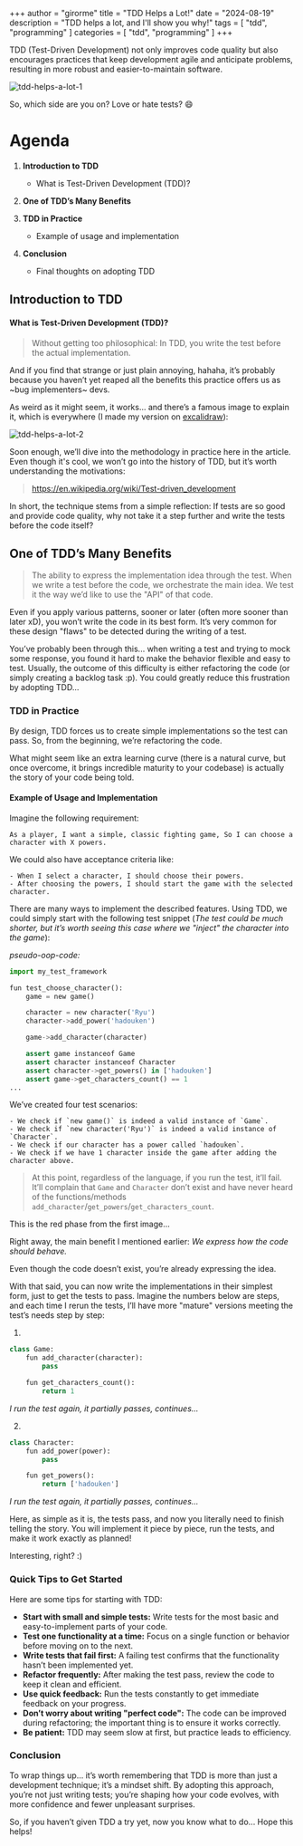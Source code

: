 +++
author = "girorme"
title = "TDD Helps a Lot!"
date = "2024-08-19"
description = "TDD helps a lot, and I'll show you why!"
tags = [
    "tdd",
    "programming"
]
categories = [
    "tdd",
    "programming"
]
+++

TDD (Test-Driven Development) not only improves code quality but also encourages practices that keep development agile and anticipate problems, resulting in more robust and easier-to-maintain software.

![tdd-helps-a-lot-1](/images/tdd-ajuda-muito-1.jpg)

So, which side are you on? Love or hate tests? 😄

# Agenda

1. **Introduction to TDD**
   - What is Test-Driven Development (TDD)?

2. **One of TDD’s Many Benefits**

3. **TDD in Practice**
   - Example of usage and implementation

4. **Conclusion**
   - Final thoughts on adopting TDD

## Introduction to TDD

#### What is Test-Driven Development (TDD)?

> Without getting too philosophical: In TDD, you write the test before the actual implementation.

And if you find that strange or just plain annoying, hahaha, it’s probably because you haven’t yet reaped all the benefits this practice offers us as ~bug implementers~ devs.

As weird as it might seem, it works... and there’s a famous image to explain it, which is everywhere (I made my version on [excalidraw](https://excalidraw.com/)):

![tdd-helps-a-lot-2](/images/tdd-ajuda-muito-2.png)

Soon enough, we’ll dive into the methodology in practice here in the article. Even though it's cool, we won’t go into the history of TDD, but it’s worth understanding the motivations:

> https://en.wikipedia.org/wiki/Test-driven_development

In short, the technique stems from a simple reflection: If tests are so good and provide code quality, why not take it a step further and write the tests before the code itself?

## One of TDD’s Many Benefits

> The ability to express the implementation idea through the test. When we write a test before the code, we orchestrate the main idea. We test it the way we’d like to use the "API" of that code.

Even if you apply various patterns, sooner or later (often more sooner than later xD), you won’t write the code in its best form. It’s very common for these design "flaws" to be detected during the writing of a test.

You’ve probably been through this... when writing a test and trying to mock some response, you found it hard to make the behavior flexible and easy to test. Usually, the outcome of this difficulty is either refactoring the code (or simply creating a backlog task :p). You could greatly reduce this frustration by adopting TDD...

### TDD in Practice

By design, TDD forces us to create simple implementations so the test can pass. So, from the beginning, we’re refactoring the code.

What might seem like an extra learning curve (there is a natural curve, but once overcome, it brings incredible maturity to your codebase) is actually the story of your code being told.

#### Example of Usage and Implementation

Imagine the following requirement:

```
As a player, I want a simple, classic fighting game, So I can choose a character with X powers.
```

We could also have acceptance criteria like:

```
- When I select a character, I should choose their powers.
- After choosing the powers, I should start the game with the selected character.
```

There are many ways to implement the described features. Using TDD, we could simply start with the following test snippet (*The test could be much shorter, but it’s worth seeing this case where we "inject" the character into the game*):

*pseudo-oop-code:*

```python
import my_test_framework

fun test_choose_character(): 
    game = new game()

    character = new character('Ryu') 
    character->add_power('hadouken')

    game->add_character(character)

    assert game instanceof Game 
    assert character instanceof Character 
    assert character->get_powers() in ['hadouken'] 
    assert game->get_characters_count() == 1
...
```

We’ve created four test scenarios:

```
- We check if `new game()` is indeed a valid instance of `Game`.
- We check if `new character('Ryu')` is indeed a valid instance of `Character`.
- We check if our character has a power called `hadouken`.
- We check if we have 1 character inside the game after adding the character above.
```

> At this point, regardless of the language, if you run the test, it’ll fail. It’ll complain that `Game` and `Character` don’t exist and have never heard of the functions/methods `add_character`/`get_powers`/`get_characters_count`.

This is the red phase from the first image...

Right away, the main benefit I mentioned earlier: *We express how the code should behave.*

Even though the code doesn’t exist, you’re already expressing the idea.

With that said, you can now write the implementations in their simplest form, just to get the tests to pass. Imagine the numbers below are steps, and each time I rerun the tests, I’ll have more "mature" versions meeting the test’s needs step by step:

1.
```python
class Game: 
    fun add_character(character): 
        pass

    fun get_characters_count(): 
        return 1
```

*I run the test again, it partially passes, continues...*

2.
```python
class Character: 
    fun add_power(power): 
        pass

    fun get_powers(): 
        return ['hadouken']
```

*I run the test again, it partially passes, continues...*

Here, as simple as it is, the tests pass, and now you literally need to finish telling the story. You will implement it piece by piece, run the tests, and make it work exactly as planned!

Interesting, right? :)

### Quick Tips to Get Started

Here are some tips for starting with TDD:

- **Start with small and simple tests:** Write tests for the most basic and easy-to-implement parts of your code.
- **Test one functionality at a time:** Focus on a single function or behavior before moving on to the next.
- **Write tests that fail first:** A failing test confirms that the functionality hasn’t been implemented yet.
- **Refactor frequently:** After making the test pass, review the code to keep it clean and efficient.
- **Use quick feedback:** Run the tests constantly to get immediate feedback on your progress.
- **Don’t worry about writing "perfect code":** The code can be improved during refactoring; the important thing is to ensure it works correctly.
- **Be patient:** TDD may seem slow at first, but practice leads to efficiency.

### Conclusion

To wrap things up... it’s worth remembering that TDD is more than just a development technique; it’s a mindset shift. By adopting this approach, you’re not just writing tests; you’re shaping how your code evolves, with more confidence and fewer unpleasant surprises.

So, if you haven’t given TDD a try yet, now you know what to do...
Hope this helps!